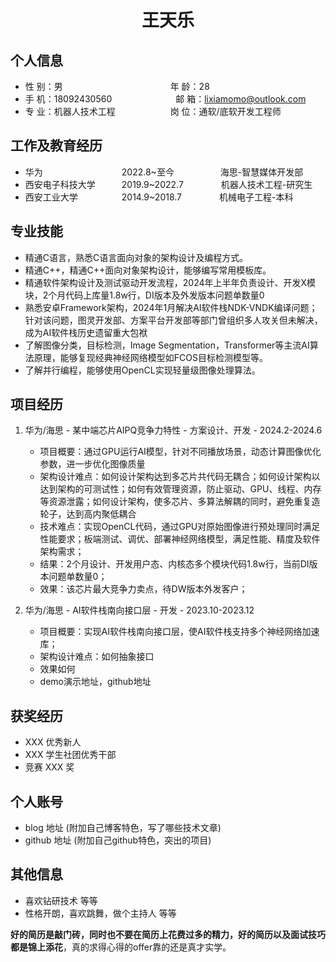  <center>
     <h1>王天乐</h1>
 </center>

## 个人信息

* 性 别：男&emsp;&emsp;&emsp;&emsp;&emsp;&emsp;&emsp;&emsp;&emsp;&emsp;&emsp;&emsp; 年 龄：28
* 手 机：18092430560 &emsp;&emsp;&emsp;&emsp;&emsp;&emsp;&emsp;邮 箱：lixiamomo@outlook.com
* 专 业：机器人技术工程 &emsp;&emsp;&emsp;&emsp;&emsp;&emsp;岗 位：通软/底软开发工程师

## 工作及教育经历

* 华为&emsp;&emsp;&emsp;&emsp;&emsp;&emsp;&emsp;&emsp;&ensp;&ensp;2022.8~至今&emsp;&emsp;&emsp;&emsp;&emsp; 海思-智慧媒体开发部
* 西安电子科技大学&emsp;&emsp;&emsp;2019.9~2022.7&emsp;&emsp;&emsp;&emsp; 机器人技术工程-研究生
* 西安工业大学&emsp;&emsp;&emsp;&emsp;&emsp;2014.9~2018.7&emsp;&emsp;&emsp;&emsp; 机械电子工程-本科

## 专业技能

* 精通C语言，熟悉C语言面向对象的架构设计及编程方式。
* 精通C++，精通C++面向对象架构设计，能够编写常用模板库。
* 精通软件架构设计及测试驱动开发流程，2024年上半年负责设计、开发X模块，2个月代码上库量1.8w行，DI版本及外发版本问题单数量0
* 熟悉安卓Framework架构，2024年1月解决AI软件栈NDK-VNDK编译问题；针对该问题，图灵开发部、方案平台开发部等部门曾组织多人攻关但未解决，成为AI软件栈历史遗留重大包袱
* 了解图像分类，目标检测，Image Segmentation，Transformer等主流AI算法原理，能够复现经典神经网络模型如FCOS目标检测模型等。
* 了解并行编程，能够使用OpenCL实现轻量级图像处理算法。

## 项目经历

1. 华为/海思 - 某中端芯片AIPQ竞争力特性 - 方案设计、开发 - 2024.2-2024.6
    * 项目概要：通过GPU运行AI模型，针对不同播放场景，动态计算图像优化参数，进一步优化图像质量
    * 架构设计难点：如何设计架构达到多芯片共代码无耦合；如何设计架构以达到架构的可测试性；如何有效管理资源，防止驱动、GPU、线程、内存等资源泄露；如何设计架构，使多芯片、多算法解耦的同时，避免重复造轮子，达到高内聚低耦合
    * 技术难点：实现OpenCL代码，通过GPU对原始图像进行预处理同时满足性能要求；板端测试、调优、部署神经网络模型，满足性能、精度及软件架构需求；
    * 结果：2个月设计、开发用户态、内核态多个模块代码1.8w行，当前DI版本问题单数量0；
    * 效果：该芯片最大竞争力卖点，待DW版本外发客户；

2. 华为/海思 - AI软件栈南向接口层 - 开发 - 2023.10-2023.12
    * 项目概要：实现AI软件栈南向接口层，使AI软件栈支持多个神经网络加速库；
    * 架构设计难点：如何抽象接口
    * 效果如何
    * demo演示地址，github地址

## 获奖经历
* XXX 优秀新人
* XXX 学生社团优秀干部
* 竞赛 XXX 奖

## 个人账号
* blog 地址 (附加自己博客特色，写了哪些技术文章)
* github 地址 (附加自己github特色，突出的项目)

## 其他信息
* 喜欢钻研技术 等等
* 性格开朗，喜欢跳舞，做个主持人 等等


**好的简历是敲门砖，同时也不要在简历上花费过多的精力，好的简历以及面试技巧都是锦上添花**，真的求得心得的offer靠的还是真才实学。


